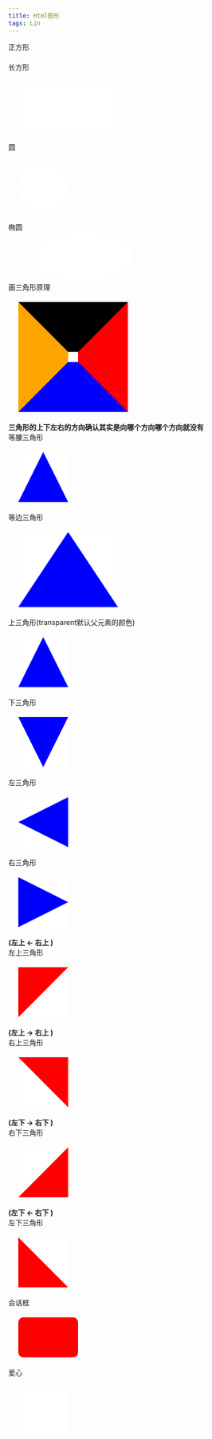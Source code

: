 ```yaml
---
title: Html图形
tags: Lin
---
```


<!DOCTYPE html>
<html>
<head>
  <meta charset="utf-8">
  <meta name="viewport" content="width=device-width">
  <title>CSS画图形</title>
  <style>
    div {
      background: white;
      margin: 20px;
    }

    .square {
      height: 100px;
      width: 100px;
    }

    .rectangle {
      height: 100px;
      width: 200px;
    }

    .circle {
      height: 100px;
      width: 100px;
      border-radius: 50%;
    }

    .oval {
      margin: 0 50px;
      height: 100px;
      width: 200px;
      border-radius: 100px / 50%;
    }

    .triangle-origin {
      width: 20px;
      height: 20px;
      border-top: 100px solid black;
      border-right: 100px solid red;
      border-bottom: 100px solid blue;
      border-left: 100px solid orange;
    }

    .isosceles-triangle {
      width: 0px;
      height: 0px;
      border-right: 50px solid transparent;
      border-left: 50px solid transparent;
      border-bottom: 100px solid blue;
    }

    .regular-triangle {
      width: 0px;
      height: 0px;
      border-right: 100px solid transparent;
      border-left: 100px solid transparent;
      border-bottom: 150px solid blue;
    }


    .triangle-up {
      width: 0px;
      height: 0px;
      border-right: 50px solid transparent;
      border-left: 50px solid transparent;
      border-bottom: 100px solid blue;
    }

    .triangle-down {
      width: 0px;
      height: 0px;
      border-right: 50px solid transparent;
      border-left: 50px solid transparent;
      border-top: 100px solid blue;
    }

    .triangle-left {
      width: 0px;
      height: 0px;
      border-bottom: 50px solid transparent;
      border-top: 50px solid transparent;
      border-right: 100px solid blue;
    }

    .triangle-right {
      width: 0px;
      height: 0px;
      border-bottom: 50px solid transparent;
      border-top: 50px solid transparent;
      border-left: 100px solid blue;
    }

    .triangle-topleft {
      width: 0;
      height: 0;
      border-right: 100px solid transparent; 
      border-top: 100px solid red;         
    }

    .triangle-topright {
      width: 0;
      height: 0;
      border-left: 100px solid transparent; 
      border-top: 100px solid red;         
    }

    .triangle-rightbottom {
      width: 0;
      height: 0;
      border-left: 100px solid transparent;   
      border-bottom: 100px solid red;       
    }

    .triangle-leftbottom {
      width: 0;
      height: 0;
      border-right: 100px solid transparent;   
      border-bottom: 100px solid red;       
    }

    .talkbubble {
      width: 120px;
      height: 80px;
      background: red;
      position: relative;
      border-radius: 10px;
    }

    .talkbubble:before {
      content:"";
      position: absolute;
      right: 100%;
      top: 26px;
      width: 0;
      height: 0;
      border-top: 13px solid transparent;
      border-right: 26px solid red;
      border-bottom: 13px solid transparent;
    }

    .heart {
      position: relative;
      width: 100px;
      height: 90px;
    }
    .heart:before,
    .heart:after {
      position: absolute;
      content: "";
      left: 50px;
      top: 10px;
      width: 50px;
      height: 80px;
      background: red;
      border-radius: 50px 50px 0 0;
      transform: rotate(-45deg);
      transform-origin: 0 100%;
    }
    .heart:after {
      left: 0;
      transform: rotate(45deg);
      transform-origin :100% 100%;
    }
  </style>
</head>
<body>
  正方形
  <div class="square"></div>
  长方形
  <div class="rectangle"></div>
  圆
  <div class="circle"></div>
  椭圆
  <div class="oval"></div>
  画三角形原理
  <div class="triangle-origin"></div>
  <strong>三角形的上下左右的方向确认其实是向哪个方向哪个方向就没有</strong><br />
  等腰三角形
  <div class="isosceles-triangle"></div>
  等边三角形
  <div class="regular-triangle"></div>
  上三角形(transparent默认父元素的颜色)
  <div class="triangle-up"></div>
  下三角形
  <div class="triangle-down"></div>
  左三角形
  <div class="triangle-left"></div>
  右三角形
  <div class="triangle-right"></div>
  <strong>(左上 <- 右上 )</strong><br />
  左上三角形
  <div class="triangle-topleft"></div>
  <strong>(左上 -> 右上 )</strong><br />
  右上三角形
  <div class="triangle-topright"></div>
  <strong>(左下 -> 右下 )</strong><br />
  右下三角形
  <div class="triangle-rightbottom"></div>
  <strong>(左下 <- 右下 )</strong><br />
  左下三角形
  <div class="triangle-leftbottom"></div>
  会话框
  <div class="talkbubble"></div>
  爱心
  <div class="heart"></div>  
</body>
</html>